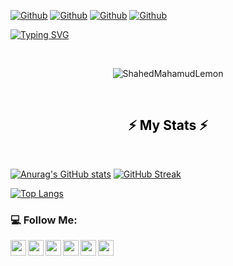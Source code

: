
[![Github](https://img.shields.io/github/followers/ShahedMahamudLemon?style=social)](https://github.com/ShahedMahamudLemon)
[![Github](https://img.shields.io/github/last-commit/ShahedMahamudLemon/ShahedMahamudLemon)](https://github.com/ShahedMahamudLemon)
[![Github](https://img.shields.io/github/stars/ShahedMahamudLemon/ShahedMahamudLemon?style=social)](https://github.com/ShahedMahamudLemon)
[![Github](https://img.shields.io/github/watchers/ShahedMahamudLemon/ShahedMahamudLemon?style=social)](https://github.com/ShahedMahamudLemon)

[![Typing SVG](https://readme-typing-svg.herokuapp.com?color=1A7DF7&center=true&vCenter=true&lines=I+am+Shahed+Mahamud+Lemon+%F0%9F%91%8B;Assalamu+Alaikum+Everyone)](https://git.io/typing-svg)
<br/>


<br/>
<p align="center"> <img src="https://komarev.com/ghpvc/?username=ShahedMahamudLemon" alt="ShahedMahamudLemon" /> </p>
<br/>
 <h2 align="center" style="color: #000; font-family: Goudy Bookletter 1911;">⚡ My Stats ⚡</h2>
   <br/>
 
[![Anurag's GitHub stats](https://github-readme-stats.vercel.app/api?username=ShahedMahamudLemon&count_private=true&show_icons=true&theme=tokyonight)](https://github.com/ShahedMahamudLemon/)   [![GitHub Streak](https://github-readme-streak-stats.herokuapp.com/?user=ShahedMahamudLemon&theme=chartreuse-dark)](https://git.io/streak-stats)

   [![Top Langs](https://github-readme-stats.vercel.app/api/top-langs/?username=ShahedMahamudLemon&layout=compactshow_icons=true&theme=tokyonight)](https://github.com/ShahedMahamudLemon/)



### :computer: Follow Me:


<a href="https://www.linkedin.com/in/shahedmahamudlemon">
  <img align="left" width="25px" src="https://img.icons8.com/color/48/000000/linkedin.png" />
</a>
<a href="https://github.com/ShahedMahamudLemon">
  <img align="left"  width="25px" src="https://img.icons8.com/fluent/48/000000/github.png"/>
</a>
<a href="https://t.me/sm_lemonn_101">
  <img align="left" width="25px" src="https://img.icons8.com/fluent/48/000000/telegram-app.png"/>
</a>
<a href="mailto:">
  <img align="left" width="25px" src="https://img.icons8.com/fluent/48/000000/gmail.png"/>
</a>
<a href="https://www.facebook.com/sm.lemonn.101">
  <img align="left" width="25px" src="https://img.icons8.com/color/48/000000/facebook-new.png"/>
</a>
<a href="https://sites.google.com/view/lemonkhan">
  <img align="left" width="25px" src="https://img.icons8.com/external-xnimrodx-lineal-gradient-xnimrodx/64/000000/external-website-responsive-design-xnimrodx-lineal-gradient-xnimrodx.png"/>
</a>
</br>











<!--
**ShahedMahamudLemon/ShahedMahamudLemon** is a ✨ _special_ ✨ repository because its `README.md` (this file) appears on your GitHub profile.
![](https://cdn.dribbble.com/users/730703/screenshots/6581243/avento.gif)
Here are some ideas to get you started:

- 🔭 I’m currently working on ...
- 🌱 I’m currently learning ...
- 👯 I’m looking to collaborate on ...
- 🤔 I’m looking for help with ...
- 💬 Ask me about ...
- 📫 How to reach me: ...
- 😄 Pronouns: ...
- ⚡ Fun fact: ...


coding svg
![]
(https://camo.githubusercontent.com/992babdffd8c74a1502de375fbdf7e4d54773242/68747470733a2f2f6d656469612e67697068792e636f6d2f6d656469612f53576f536b4e36447854737a71494b4571762f67697068792e676966)



[![Anurag's GitHub stats](https://github-readme-stats.vercel.app/api?username=ShahedMahamudLemon&show_icons=true&theme=tokyonight)](https://github.com/ShahedMahamudLemon/)

[![GitHub Streak](https://github-readme-streak-stats.herokuapp.com/?user=ShahedMahamudLemon&theme=chartreuse-dark)](https://git.io/streak-stats)
-->
